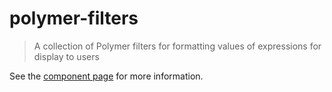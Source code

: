 polymer-filters
================

> A collection of Polymer filters for formatting values of expressions for display to users

See the [component page](http://polymerlabs.github.io/seed-element) for more information.


